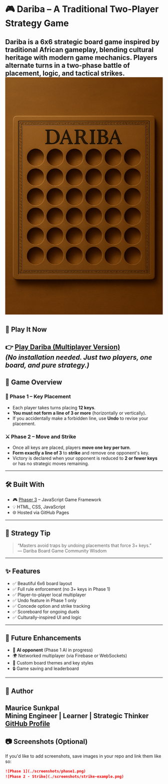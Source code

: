 # 🎮 Dariba – A Traditional Two-Player Strategy Game

**Dariba** is a 6x6 strategic board game inspired by traditional African gameplay, blending cultural heritage with modern game mechanics. Players alternate turns in a two-phase battle of placement, logic, and tactical strikes.
![Dariba Board Preview](https://github.com/Mawriz/dariba-game/blob/main/screenshots/Dariba_Preview.png) 
---
## 🔗 Play It Now

👉 [**Play Dariba (Multiplayer Version)**](https://mawriz.github.io/dariba-game/)  
_(No installation needed. Just two players, one board, and pure strategy.)_
---

## 🧠 Game Overview

### 🧩 Phase 1 – Key Placement
- Each player takes turns placing **12 keys**.
- **You must not form a line of 3 or more** (horizontally or vertically).
- If you accidentally make a forbidden line, use **Undo** to revise your placement.

### ⚔️ Phase 2 – Move and Strike
- Once all keys are placed, players **move one key per turn**.
- **Form exactly a line of 3** to **strike** and remove one opponent's key.
- Victory is declared when your opponent is reduced to **2 or fewer keys** or has no strategic moves remaining.
---

## 🛠️ Built With

- 🎮 [Phaser 3](https://phaser.io/) – JavaScript Game Framework
- 💡 HTML, CSS, JavaScript
- 🌐 Hosted via GitHub Pages
---
## 🧠 Strategy Tip

> “Masters avoid traps by undoing placements that force 3+ keys.”  
> — Dariba Board Game Community Wisdom
---
## ✨ Features

- ✅ Beautiful 6x6 board layout
- ✅ Full rule enforcement (no 3+ keys in Phase 1)
- ✅ Player-to-player local multiplayer
- ✅ Undo feature in Phase 1 only
- ✅ Concede option and strike tracking
- ✅ Scoreboard for ongoing duels
- ✅ Culturally-inspired UI and logic
---
## 🧪 Future Enhancements

- 🤖 **AI opponent** (Phase 1 AI in progress)
- 🌍 Networked multiplayer (via Firebase or WebSockets)
- 🎨 Custom board themes and key styles
- 🔒 Game saving and leaderboard
---

## 👤 Author

**Maurice Sunkpal**  
Mining Engineer | Learner | Strategic Thinker  
[GitHub Profile](https://github.com/Mawriz)
---

## 📷 Screenshots (Optional)
If you'd like to add screenshots, save images in your repo and link them like so:
```markdown
![Phase 1](./screenshots/phase1.png)
![Phase 2 - Strike](./screenshots/strike-example.png)
